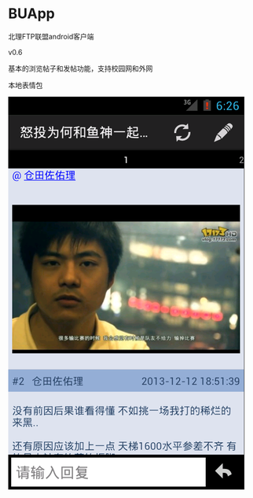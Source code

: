 BUApp
=====

北理FTP联盟android客户端


v0.6

基本的浏览帖子和发帖功能，支持校园网和外网

本地表情包


![alt tag](https://github.com/martin-oy/BUApp/blob/master/thread.png)
